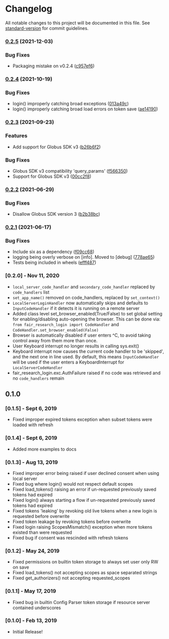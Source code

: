 # Changelog

All notable changes to this project will be documented in this file. See [standard-version](https://github.com/conventional-changelog/standard-version) for commit guidelines.

### [0.2.5](https://github.com/fair-research/native-login/compare/v0.2.4...v0.2.5) (2021-12-03)


### Bug Fixes

* Packaging mistake on v0.2.4 ([c957ef6](https://github.com/fair-research/native-login/commit/c957ef6655001449eefe31af3dda1e9ff04eb81c))

### [0.2.4](https://github.com/fair-research/native-login/compare/v0.2.3...v0.2.4) (2021-10-19)


### Bug Fixes

* login() improperly catching broad exceptions ([013a49c](https://github.com/fair-research/native-login/commit/013a49c7135ca14e0982503f133a63fc2a261490))
* login() improperly catching broad load errors on token save ([ae14190](https://github.com/fair-research/native-login/commit/ae141908d839089185f21001422cd8a1980370d5))

### [0.2.3](https://github.com/fair-research/native-login/compare/v0.2.2...v0.2.3) (2021-09-23)


### Features

* Add support for Globus SDK v3 ([b26b6f2](https://github.com/fair-research/native-login/commit/b26b6f230aecbdd281d6011ed1c0624c39e60118))


### Bug Fixes

* Globus SDK v3 compatibility 'query_params' ([f566350](https://github.com/fair-research/native-login/commit/f566350f6baf5b5527587a30d94ca15d947b0aa6))
* Support for Globus SDK v3 ([00cc2f8](https://github.com/fair-research/native-login/commit/00cc2f8fae8c0c07709217b1a27f376d36cad4bb))

### [0.2.2](https://github.com/fair-research/native-login/compare/v0.2.1...v0.2.2) (2021-06-29)


### Bug Fixes

* Disallow Globus SDK version 3 ([b2b38bc](https://github.com/fair-research/native-login/commit/b2b38bc4f650ba1ac4e74549fd5abc11a3e606aa))

### [0.2.1](https://github.com/fair-research/native-login/compare/v0.2.0...v0.2.1) (2021-06-17)


### Bug Fixes

* Include six as a dependency ([f09cc68](https://github.com/fair-research/native-login/commit/f09cc68c9e26f1b3d2ef2ea5f1d3096771b231d1))
* logging being overly verbose on [info]. Moved to [debug] ([778ae65](https://github.com/fair-research/native-login/commit/778ae65e4ca108b4fc65222a3c464cf0a50e910f))
* Tests being included in wheels ([efff487](https://github.com/fair-research/native-login/commit/efff487caab6b2c8d8134c5d9c8c16fbd6480cce))

### [0.2.0] - Nov 11, 2020

- ``local_server_code_handler`` and ``secondary_code_handler`` replaced by ``code_handlers`` list
- ``set_app_name()`` removed on code_handlers, replaced by ``set_context()``
- ``LocalServerLoginHandler`` now automatically skips and defaults to ``InputCodeHandler``
  if it detects it is running on a remote server
- Added class level set_browser_enabled(True/False) to set global
  setting for enabling/disabling auto-opening the browser. This can
  be done via: `from fair_research_login import CodeHandler` and
  `CodeHandler.set_browser_enabled(False)`
- Browser is automatically disabled if user enters ^C, to avoid taking control away from them more than once.
- User Keyboard interrupt no longer results in calling sys.exit()
- Keyboard interrupt now causes the current code handler to be 'skipped', and the next one in line used.
  By default, this means ``InputCodeHandler`` will be used if the user enters a KeyboardInterrupt for
  ``LocalServerCodeHandler``
- fair_research_login.exc.AuthFailure raised if no code was retrieved and no ``code_handlers`` remain


## 0.1.0

### [0.1.5] - Sept 6, 2019

- Fixed improper expired tokens exception when subset tokens were loaded with refresh

### [0.1.4] - Sept 6, 2019

- Added more examples to docs

### [0.1.3] - Aug 13, 2019

- Fixed improper error being raised if user declined consent when using local server
- Fixed bug where login() would not respect default scopes
- Fixed load_tokens() raising an error if un-requested previously saved tokens had expired
- Fixed login() always starting a flow if un-requested previously saved tokens had expired
- Fixed tokens 'leaking' by revoking old live tokens when a new login is requested before overwrite
- Fixed token leakage by revoking tokens before overwrite
- Fixed login raising ScopesMismatch() exception when more tokens existed than were requested
- Fixed bug if consent was rescinded with refresh tokens


### [0.1.2] - May 24, 2019

- Fixed permissions on builtin token storage to always set user only RW on save
- Fixed load_tokens() not accepting scopes as space separated strings
- Fixed get_authorizers() not accepting requested_scopes

### [0.1.1] - May 17, 2019

- Fixed bug in builtin Config Parser token storage if resource server contained underscores

### [0.1.0] - Feb 13, 2019

- Initial Release!